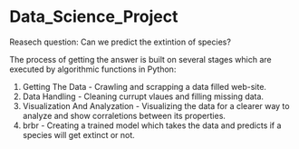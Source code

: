 # Data_Science_Project
Reasech question: Can we predict the extintion of species?  

The process of getting the answer is built on several stages which are executed by algorithmic functions in Python:  

1. Getting The Data - Crawling and scrapping a data filled web-site.
2. Data Handling - Cleaning currupt vlaues and filling missing data.
3. Visualization And Analyzation - Visualizing the data for a clearer way to analyze and show corraletions between its properties.
4. br<Machine Learning>br - Creating a trained model which takes the data and predicts if a species will get extinct or not. 
